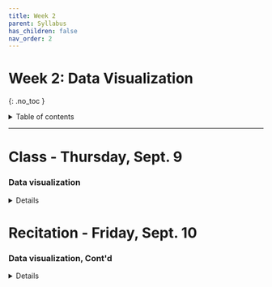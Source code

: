 ```yaml
---
title: Week 2
parent: Syllabus
has_children: false
nav_order: 2
---
```


# Week 2: Data Visualization
{: .no_toc }

<details closed markdown="block">
  <summary>
    Table of contents
  </summary>
  {: .text-delta }
1. TOC
{:toc}
</details>

---

<!-- ########################################################################### -->

<!-- # Homework Assignment - Due Tuesday, Sept. 7 by 5pm

<details closed markdown="block">
  <summary>Details</summary>

Please complete the following and hand in through Brightspace:

+ Quiz: Whitlock & Schluter, Chapter 1
  + 5 random questions from the [W&S Study Guide](){: target="blank"}
+ Exercise: R/RStudio Basics and Data Structures

</details> -->

<!-- ########################################################################### -->

<!-- ########################################################################### -->

# Class - Thursday, Sept. 9

### Data visualization

<details closed markdown="block">
  <summary>Details</summary>

+ **Class notes** (class website)
+ **Class exercise** - [RMD](Class1/W2.C1_Exercise_DataVisualization_v2.Rmd){: target="blank"} - [HTML](Class1/W2.C1_Exercise_DataVisualization_v2.html){: target="blank"}
+ Answer key: [RMD zipped](Class1/W2.C1_Exercise_DataVisualization_KEY_v2.Rmd.zip) - [HTML](Class1/W2.C1_Exercise_DataVisualization_KEY_v2.html){: target="blank"}
  + Note that the key was reorganized a little bit to make the presentation clearer.

</details>

<!-- ########################################################################### -->

<!-- ########################################################################### -->

# Recitation - Friday, Sept. 10

### Data visualization, Cont'd

<details closed markdown="block">
  <summary>Details</summary>

+ [**Class exercise**](Recitation/W2.R1_Exercise_DataVisualization.Rmd.zip)
+ Answer key: [RMD zipped](Recitation/W2.R1_Exercise_DataVisualization_KEY.Rmd.zip) - [HTML](Recitation/W2.R1_Exercise_DataVisualization_KEY.html){: target="blank"}
  + Note that the key was reorganized a little bit to make the presentation clearer.

</details>

<!-- ########################################################################### -->
